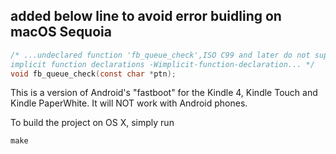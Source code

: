 ## added below line to avoid error buidling on macOS Sequoia

```c
/* ...undeclared function 'fb_queue_check',ISO C99 and later do not support 
implicit function declarations -Wimplicit-function-declaration... */
void fb_queue_check(const char *ptn);
```

This is a version of Android's "fastboot" for the Kindle 4, Kindle Touch and Kindle PaperWhite. It will NOT work with Android phones.

To build the project on OS X, simply run

    make
